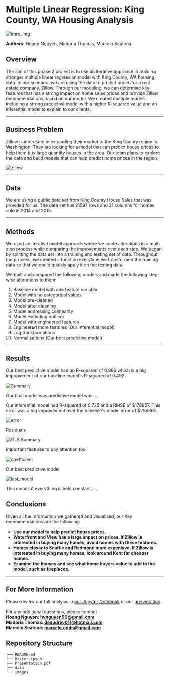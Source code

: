 # Multiple Linear Regression: King County, WA Housing Analysis

![intro_img](./images/scenery.png)

**Authors**: Hoang Nguyen, Madoria Thomas, Marcelo Scatena

## Overview

The aim of this phase 2 project is to use an iterative approach in building stronger multiple linear regression model with King County, WA housing data. In our scenario, we are using the data to predict prices for a real estate company, Zillow. Through our modeling, we can determine key features that has a strong impact on home sales prices and provide Zillow recommendations based on our model. We created multiple models including a strong predictive model with a higher R-squared value and an inferential model to explain to our clients. 

***

## Business Problem

Zillow is interested in expanding their market to the King County region in Washington. They are looking for a model that can predict house prices to help them buy large quantity houses in the area. Our team plans to explore the data and build models that can help predict home prices in the region.

![zillow](./images/zillow.png)


***

## Data

We are using a public data set from King County House Sales that was provided for us. The data set has 21597 rows and 21 columns for homes sold in 2014 and 2015. 

***

## Methods

We used an iterative model approach where we made alterations in a multi step process while comparing the improvements over each step. We began by splitting the data set into a training and testing set of data. Throughout the process, we created a function everytime we transformed the training data so that we could quickly apply it on the testing data. 

We built and compared the following models and made the following step-wise alterations to them:
1) Baseline model with one feature variable
2) Model with no categorical values
3) Model pre-cleaned
4) Model after cleaning 
5) Model addressing colinearity
6) Model excluding outliers
7) Model with engineered features
8) Engineered more features (Our Inferential model)
9) Log transformations
10) Normalizations (Our best predictive model)


***

## Results

Our best predictive model had an R-squared of 0.986 which is a big improvement of our baseline model's R-squared of 0.492.

![Summary](./images/overview.png)

Our final model was predictive model was....

Our inferential model had R-squared of 0.725 and a RMSE of $178957. This error was a big improvement over the baseline's model error of $256860.  

![error](./images/error_overview.png)

Residuals 

![OLS Summary](./images/variance.png)

Important features to pay attention too


![coefficient](./images/coefficient.png)

Our best predictive model

![last_model](./images/last_model.png)

This means if everything is held constant.....


## Conclusions

Given all the information we gathered and visualized, our Key recommendations are the following:

- **Use our model to help predict house prices.**
- **Waterfront and View has a large impact on prices. If Zillow is interested in buying many homes, avoid homes with these features.** 
- **Homes closer to Seattle and Redmond more expenisve. If Zillow is interested in buying many homes, look around Kent for cheaper homes.**
- **Examine the houses and see what home buyers value to add to the model, such as fireplaces.**

***

## For More Information

Please review our full analysis in [our Jupyter Notebook](./Master.ipynb) or our [presentation](./Presentation.pdf).

For any additional questions, please contact<br />
**Hoang Nguyen: hvnguyen90@gmail.com**<br />
**Madoria Thomas: deaudrey011@hotmail.com**<br />
**Marcelo Scatena: marcelo.oddo@gmail.com**<br />

## Repository Structure


```
├── README.md                           
├── Master.ipynb   
├── Presentation.pdf         
├── data                                
└── images                              
```
